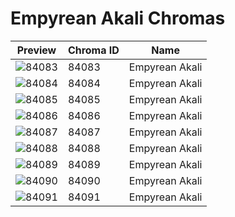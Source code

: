 # Empyrean Akali Chromas

| Preview | Chroma ID | Name |
|---------|-----------|------|
| ![84083](https://raw.communitydragon.org/latest/plugins/rcp-be-lol-game-data/global/default/v1/champion-chroma-images/84/84083.png) | 84083 | Empyrean Akali |
| ![84084](https://raw.communitydragon.org/latest/plugins/rcp-be-lol-game-data/global/default/v1/champion-chroma-images/84/84084.png) | 84084 | Empyrean Akali |
| ![84085](https://raw.communitydragon.org/latest/plugins/rcp-be-lol-game-data/global/default/v1/champion-chroma-images/84/84085.png) | 84085 | Empyrean Akali |
| ![84086](https://raw.communitydragon.org/latest/plugins/rcp-be-lol-game-data/global/default/v1/champion-chroma-images/84/84086.png) | 84086 | Empyrean Akali |
| ![84087](https://raw.communitydragon.org/latest/plugins/rcp-be-lol-game-data/global/default/v1/champion-chroma-images/84/84087.png) | 84087 | Empyrean Akali |
| ![84088](https://raw.communitydragon.org/latest/plugins/rcp-be-lol-game-data/global/default/v1/champion-chroma-images/84/84088.png) | 84088 | Empyrean Akali |
| ![84089](https://raw.communitydragon.org/latest/plugins/rcp-be-lol-game-data/global/default/v1/champion-chroma-images/84/84089.png) | 84089 | Empyrean Akali |
| ![84090](https://raw.communitydragon.org/latest/plugins/rcp-be-lol-game-data/global/default/v1/champion-chroma-images/84/84090.png) | 84090 | Empyrean Akali |
| ![84091](https://raw.communitydragon.org/latest/plugins/rcp-be-lol-game-data/global/default/v1/champion-chroma-images/84/84091.png) | 84091 | Empyrean Akali |